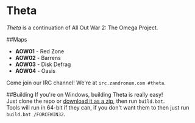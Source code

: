 Theta
=============
*Theta* is a continuation of All Out War 2: The Omega Project.

##Maps
 * __AOW01__ - Red Zone
 * __AOW02__ - Barrens
 * __AOW03__ - Disk Defrag
 * __AOW04__ - Oasis

Come join our IRC channel! We're at `irc.zandronum.com #theta`.

##Building
If you're on Windows, building Theta is really easy!  
Just clone the repo or [download it as a zip](https://github.com/PlusGit/theta/archive/master.zip), then run `build.bat`.  
Tools will run in 64-bit if they can, if you don't want them to then just run `build.bat /FORCEWIN32`.

